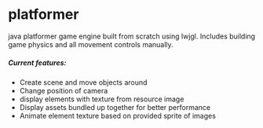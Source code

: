 # platformer
java platformer game engine built from scratch using lwjgl.
Includes building game physics and all movement controls manually.

##### Current features:
 - Create scene and move objects around
 - Change position of camera
 - display elements with texture from resource image 
 - Display assets bundled up together for better performance
 - Animate element texture based on provided sprite of images
